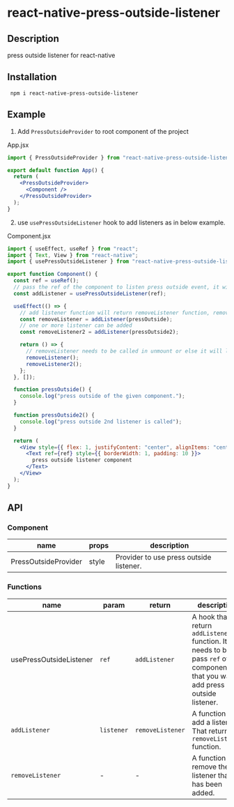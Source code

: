# react-native-press-outside-listener

## Description

press outside listener for react-native

## Installation

```npm
 npm i react-native-press-outside-listener
```

## Example

1. Add `PressOutsideProvider` to root component of the project

App.jsx

```jsx
import { PressOutsideProvider } from "react-native-press-outside-listener";

export default function App() {
  return (
    <PressOutsideProvider>
      <Component />
    </PressOutsideProvider>
  );
}
```

2. use `usePressOutsideListener` hook to add listeners as in below example.

Component.jsx

```jsx
import { useEffect, useRef } from "react";
import { Text, View } from "react-native";
import { usePressOutsideListener } from "react-native-press-outside-listener";

export function Component() {
  const ref = useRef();
  // pass the ref of the component to listen press outside event, it will return addListener function
  const addListener = usePressOutsideListener(ref);

  useEffect(() => {
    // add listener function will return removeListener function, remove the added listener in unmount
    const removeListener = addListener(pressOutside);
    // one or more listener can be added
    const removeListener2 = addListener(pressOutside2);

    return () => {
      // removeListener needs to be called in unmount or else it will lead to memory leaks
      removeListener();
      removeListener2();
    };
  }, []);

  function pressOutside() {
    console.log("press outside of the given component.");
  }

  function pressOutside2() {
    console.log("press outside 2nd listener is called");
  }

  return (
    <View style={{ flex: 1, justifyContent: "center", alignItems: "center" }}>
      <Text ref={ref} style={{ borderWidth: 1, padding: 10 }}>
        press outside listener component
      </Text>
    </View>
  );
}
```

## API

### Component

| name                 | props | description                             |
| -------------------- | ----- | --------------------------------------- |
| PressOutsideProvider | style | Provider to use press outside listener. |

### Functions

| name                    | param      | return           | description                                                                                                                     |
| ----------------------- | ---------- | ---------------- | ------------------------------------------------------------------------------------------------------------------------------- |
| usePressOutsideListener | `ref`      | `addListener`    | A hook that return `addListener` function. It needs to be pass `ref` of the component that you want add press outside listener. |
| `addListener`           | `listener` | `removeListener` | A function to add a listener. That returns `removeListener` function.                                                           |
| `removeListener`        | -          | -                | A function to remove the listener that has been added.                                                                          |
